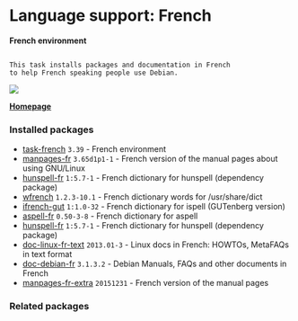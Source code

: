 # Language support: French

__French environment__

```

This task installs packages and documentation in French
to help French speaking people use Debian.

```

[![](https://screenshots.debian.net/thumbnail-with-version/task-french/9001)](https://screenshots.debian.net/screenshot-with-version/task-french/9001)



**[Homepage]()**

### Installed packages

* [task-french](https://packages.debian.org/stretch/task-french) `3.39` - French environment
* [manpages-fr](https://packages.debian.org/stretch/manpages-fr) `3.65d1p1-1` - French version of the manual pages about using GNU/Linux
* [hunspell-fr](https://packages.debian.org/stretch/hunspell-fr) `1:5.7-1` - French dictionary for hunspell (dependency package)
* [wfrench](https://packages.debian.org/stretch/wfrench) `1.2.3-10.1` - French dictionary words for /usr/share/dict
* [ifrench-gut](https://packages.debian.org/stretch/ifrench-gut) `1:1.0-32` - French dictionary for ispell (GUTenberg version)
* [aspell-fr](https://packages.debian.org/stretch/aspell-fr) `0.50-3-8` - French dictionary for aspell
* [hunspell-fr](https://packages.debian.org/stretch/hunspell-fr) `1:5.7-1` - French dictionary for hunspell (dependency package)
* [doc-linux-fr-text](https://packages.debian.org/stretch/doc-linux-fr-text) `2013.01-3` - Linux docs in French: HOWTOs, MetaFAQs in text format
* [doc-debian-fr](https://packages.debian.org/stretch/doc-debian-fr) `3.1.3.2` - Debian Manuals, FAQs and other documents in French
* [manpages-fr-extra](https://packages.debian.org/stretch/manpages-fr-extra) `20151231` - French version of the manual pages

### Related packages

